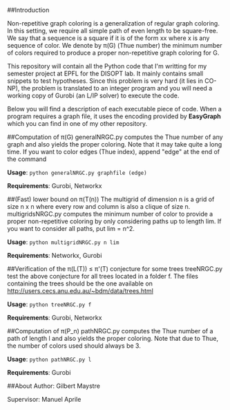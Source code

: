 ##Introduction

Non-repetitive graph coloring is a generalization of regular graph coloring. In this setting, we require all simple path of even length to be square-free. We say that a sequence is a square if it is of the form xx where x is any sequence of color. We denote by π(G) (Thue number) the minimum number of colors required to produce a proper non-repetitive graph coloring for G.

This repository will contain all the Python code that I'm writting for my semester project at EPFL for the DISOPT lab. It mainly contains small snippets to test hypotheses. Since this problem is very hard (it lies in CO-NP), the problem is translated to an integer program and you will need a working copy of Gurobi (an L/IP solver) to execute the code.

Below you will find a description of each executable piece of code. When a program requires a graph file, it uses the encoding provided by **EasyGraph** which you can find in one of my other repository.

##Computation of π(G)
generalNRGC.py computes the Thue number of any graph and also yields the proper coloring. Note that it may take quite a long time. If you want to color edges (Thue index), append "edge" at the end of the command

**Usage**: `python generalNRGC.py graphfile (edge)`

**Requirements**: Gurobi, Networkx

##(Fast) lower bound on π(T(n))
The multigrid of dimension n is a grid of size n x n where every row and column is also a clique of size n. multigridsNRGC.py computes the minimum number of color to provide a proper non-repetitive coloring by only considering paths up to length lim. If you want to consider all paths, put lim = n^2.

**Usage**: `python multigridNRGC.py n lim`

**Requirements**: Networkx, Gurobi

##Verification of the π(L(T)) ≤ π'(T) conjecture for some trees
treeNRGC.py test the above conjecture for all trees located in a folder f. The files containing the trees should be the one available on http://users.cecs.anu.edu.au/~bdm/data/trees.html

**Usage**: `python treeNRGC.py f`

**Requirements**: Gurobi, Networkx


##Computation of π(P_n)
pathNRGC.py computes the Thue number of a path of length l and also yields the proper coloring. Note that due to Thue, the number of colors used should always be 3.

**Usage**: `python pathNRGC.py l`

**Requirements**: Gurobi


##About
Author: Gilbert Maystre

Supervisor: Manuel Aprile
